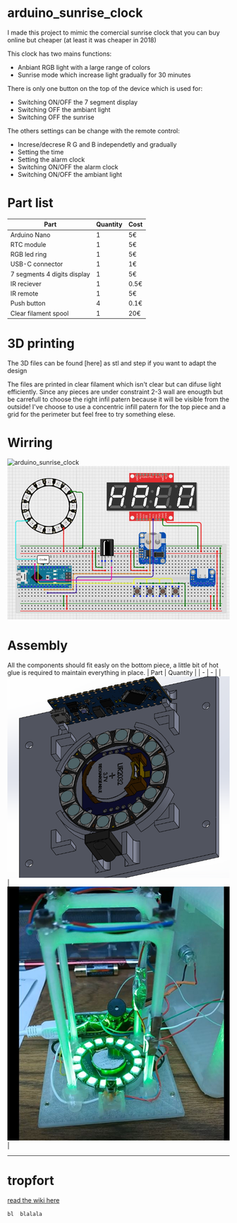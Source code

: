 # arduino_sunrise_clock
I made this project to mimic the comercial sunrise clock that you can buy online but cheaper (at least it was cheaper in 2018)

This clock has two mains functions: 
- Anbiant RGB light with a large range of colors
- Sunrise mode which increase light gradually for 30 minutes

There is only one button on the top of the device which is used for:
- Switching ON/OFF the 7 segment display
- Switching OFF the ambiant light 
- Switching OFF the sunrise 

The others settings can be change with the remote control:
- Increse/decrese R G and B independetly and gradually
- Setting the time
- Setting the alarm clock
- Switching ON/OFF the alarm clock
- Switching ON/OFF the ambiant light

# Part list
| Part | Quantity | Cost |
|- | - | - |
| Arduino Nano | 1 | 5€ |
| RTC module | 1 | 5€ |
| RGB led ring | 1 | 5€ |
| USB-C connector | 1 | 1€ |
| 7 segments 4 digits display | 1 | 5€ |
| IR reciever | 1 | 0.5€ |
| IR remote | 1 | 5€ |
| Push button | 4 | 0.1€ |
| Clear filament spool | 1 | 20€ |


# 3D printing

The 3D files can be found [here] as stl and step if you want to adapt the design

The files are printed in clear filament which isn't clear but can difuse light efficiently.
Since any pieces are under constraint 2-3 wall are enougth but be carrefull to choose the right infil patern because it will be visible from the outside! 
I've choose to use a concentric infill patern for the top piece and a grid for the perimeter but feel free to try something elese.

# Wirring


![arduino_sunrise_clock](img/IMG_20221128_103148.jpg)
![arduino_sunrise_clock](img/schematic.JPG)

# Assembly

All the components should fit easly on the bottom piece, a little bit of hot glue is required to maintain everything in place.
| Part | Quantity |
| - | - |
| ![arduino_sunrise_clock](img/bottomassembly2.png) | ![arduino_sunrise_clock](img/final.JPG) |



---
# tropfort
[read the wiki here](https://github.com/index-machines/index/wiki)
```
bl  blalala
```

